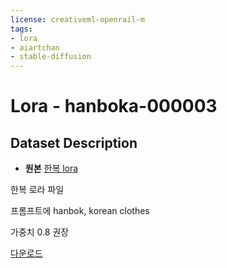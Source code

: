 ```yaml
---
license: creativeml-openrail-m
tags:
- lora
- aiartchan
- stable-diffusion
---
```


# Lora - hanboka-000003

## Dataset Description

- **원본** [한복 lora](https://arca.live/b/aiart/69417775)

한복 로라 파일

프롬프트에 hanbok, korean clothes

가중치 0.8 권장

[다운로드](https://huggingface.co/datasets/AIARTCHAN/lora-hanboka-000003/resolve/main/hanboka-000003.safetensors)

